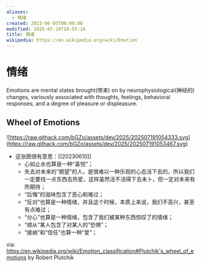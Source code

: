 ```yaml
---
aliases:
  - 情绪
created: 2023-06-05T00:00:00
modified: 2025-07-19T10:55:16
title: 情绪
wikipedia: https://en.wikipedia.org/wiki/Emotion
---
```


# 情绪

Emotions are mental states brought(带来) on by neurophysiological(神经的) changes, variously associated with thoughts, feelings, behavioral responses, and a degree of pleasure or displeasure.

## Wheel of Emotions

![https://raw.githack.com/bGZo/assets/dev/2025/202507191054333.svg](https://raw.githack.com/bGZo/assets/dev/2025/202507191053467.svg)

- 这张图很有意思：[[20230610]]
	- 心如止水也算是一种“喜悦”；
	- 失去对未来的“期望”的人，是很难以一种乐观的心态活下去的，所以我们一定要找一点东西去热爱，这样虽然活不活得下去未卜，但一定对未来有所期待；
	- “后悔”的滋味包含了恶心和难过；
	- “反对”也算是一种情绪，并且这个时候，本质上来说，我们不高兴，甚至有点难过；
	- “分心”也算是一种情绪，包含了我们被某种东西惊叹了的情绪；
	- “顺从”某人包含了对某人的“恐惧”；
	- “接纳”和“信任”也算一种“爱”；

via: https://en.wikipedia.org/wiki/Emotion_classification#Plutchik's_wheel_of_emotions by Robert Plutchik
